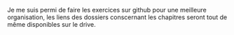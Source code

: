 Je me suis permi de faire les exercices sur github pour une meilleure organisation, les liens des dossiers conscernant les chapitres seront tout de même disponibles sur le drive.
